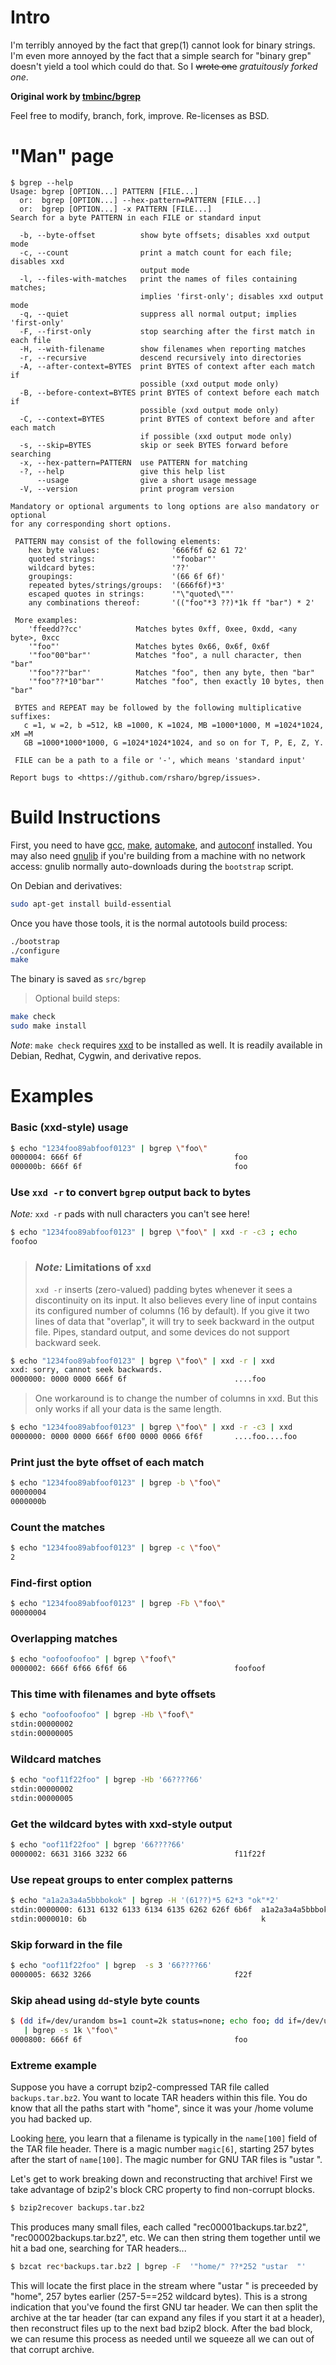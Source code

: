 # Intro
I'm terribly annoyed by the fact that grep(1) cannot look for binary
strings. I'm even more annoyed by the fact that a simple search for 
"binary grep" doesn't yield a tool which could do that. So I ~~wrote one~~ *gratuitously forked one*.

**Original work by [tmbinc/bgrep](https://github.com/tmbinc/bgrep)**

Feel free to modify, branch, fork, improve. Re-licenses as BSD.
# "Man" page

```
$ bgrep --help
Usage: bgrep [OPTION...] PATTERN [FILE...]
  or:  bgrep [OPTION...] --hex-pattern=PATTERN [FILE...]
  or:  bgrep [OPTION...] -x PATTERN [FILE...]
Search for a byte PATTERN in each FILE or standard input

  -b, --byte-offset          show byte offsets; disables xxd output mode
  -c, --count                print a match count for each file; disables xxd
                             output mode
  -l, --files-with-matches   print the names of files containing matches;
                             implies 'first-only'; disables xxd output mode
  -q, --quiet                suppress all normal output; implies 'first-only'
  -F, --first-only           stop searching after the first match in each file
  -H, --with-filename        show filenames when reporting matches
  -r, --recursive            descend recursively into directories
  -A, --after-context=BYTES  print BYTES of context after each match if
                             possible (xxd output mode only)
  -B, --before-context=BYTES print BYTES of context before each match if
                             possible (xxd output mode only)
  -C, --context=BYTES        print BYTES of context before and after each match
                             if possible (xxd output mode only)
  -s, --skip=BYTES           skip or seek BYTES forward before searching
  -x, --hex-pattern=PATTERN  use PATTERN for matching
  -?, --help                 give this help list
      --usage                give a short usage message
  -V, --version              print program version

Mandatory or optional arguments to long options are also mandatory or optional
for any corresponding short options.

 PATTERN may consist of the following elements:
    hex byte values:                '666f6f 62 61 72'
    quoted strings:                 '"foobar"'
    wildcard bytes:                 '??'
    groupings:                      '(66 6f 6f)'
    repeated bytes/strings/groups:  '(666f6f)*3'
    escaped quotes in strings:      '"\"quoted\""'
    any combinations thereof:       '(("foo"*3 ??)*1k ff "bar") * 2'

 More examples:
    'ffeedd??cc'            Matches bytes 0xff, 0xee, 0xdd, <any byte>, 0xcc
    '"foo"'                 Matches bytes 0x66, 0x6f, 0x6f
    '"foo"00"bar"'          Matches "foo", a null character, then "bar"
    '"foo"??"bar"'          Matches "foo", then any byte, then "bar"
    '"foo"??*10"bar"'       Matches "foo", then exactly 10 bytes, then "bar"

 BYTES and REPEAT may be followed by the following multiplicative suffixes:
   c =1, w =2, b =512, kB =1000, K =1024, MB =1000*1000, M =1024*1024, xM =M
   GB =1000*1000*1000, G =1024*1024*1024, and so on for T, P, E, Z, Y.

 FILE can be a path to a file or '-', which means 'standard input'

Report bugs to <https://github.com/rsharo/bgrep/issues>.
```
# Build Instructions
First, you need to have [gcc](https://gcc.gnu.org/), [make](https://www.gnu.org/software/make/manual/make.html),
[automake](https://www.gnu.org/software/automake/), and [autoconf](https://www.gnu.org/software/autoconf/autoconf.html)
installed.  You may also need [gnulib](https://www.gnu.org/software/gnulib/) if you're building from a machine with no
network access: gnulib normally auto-downloads during the `bootstrap` script.

On Debian and derivatives:
```bash
sudo apt-get install build-essential
```

Once you have those tools, it is the normal autotools build process:
```bash
./bootstrap
./configure
make
```
The binary is saved as `src/bgrep`

>Optional build steps:
```bash
make check
sudo make install
```
*Note*: `make check` requires [xxd](https://github.com/ThatOtherPerson/xxd) to be installed as well.  It is readily available in Debian, Redhat, Cygwin, and derivative repos.

# Examples
### Basic (xxd-style) usage
```bash
$ echo "1234foo89abfoof0123" | bgrep \"foo\"
0000004: 666f 6f                                  foo
000000b: 666f 6f                                  foo
```
### Use `xxd -r` to convert `bgrep` output back to bytes

*Note:* `xxd -r` pads with null characters you can't see here!
```bash
$ echo "1234foo89abfoof0123" | bgrep \"foo\" | xxd -r -c3 ; echo
foofoo
```
> ### *Note:* Limitations of `xxd`
> `xxd -r` inserts (zero-valued) padding bytes whenever it sees a discontinuity on its input. It also believes every line of
> input contains its configured number of columns (16 by default).  If you give it two lines of data that "overlap", it will
> try to seek backward in the output file.  Pipes, standard output, and some devices do not support backward seek.
```bash
$ echo "1234foo89abfoof0123" | bgrep \"foo\" | xxd -r | xxd
xxd: sorry, cannot seek backwards.
0000000: 0000 0000 666f 6f                        ....foo
```
> One workaround is to change the number of columns in xxd. But this only works if all your data is the same length.
```bash
$ echo "1234foo89abfoof0123" | bgrep \"foo\" | xxd -r -c3 | xxd
0000000: 0000 0000 666f 6f00 0000 0066 6f6f       ....foo....foo
```

### Print just the byte offset of each match
```bash
$ echo "1234foo89abfoof0123" | bgrep -b \"foo\"
00000004
0000000b
```
### Count the matches
```bash
$ echo "1234foo89abfoof0123" | bgrep -c \"foo\"
2
```
### Find-first option
```bash
$ echo "1234foo89abfoof0123" | bgrep -Fb \"foo\"
00000004
```
### Overlapping matches
```bash
$ echo "oofoofoofoo" | bgrep \"foof\"
0000002: 666f 6f66 6f6f 66                        foofoof
```
### This time with filenames and byte offsets
```bash
$ echo "oofoofoofoo" | bgrep -Hb \"foof\"
stdin:00000002
stdin:00000005
```
### Wildcard matches
```bash
$ echo "oof11f22foo" | bgrep -Hb '66????66'
stdin:00000002
stdin:00000005
```
### Get the wildcard bytes with xxd-style output
```bash
$ echo "oof11f22foo" | bgrep '66????66'
0000002: 6631 3166 3232 66                        f11f22f
```
### Use repeat groups to enter complex patterns
```bash
$ echo "a1a2a3a4a5bbbokok" | bgrep -H '(61??)*5 62*3 "ok"*2'
stdin:0000000: 6131 6132 6133 6134 6135 6262 626f 6b6f  a1a2a3a4a5bbboko
stdin:0000010: 6b                                       k
```
### Skip forward in the file
```bash
$ echo "oof11f22foo" | bgrep  -s 3 '66????66'
0000005: 6632 3266                                f22f
```
### Skip ahead using `dd`-style byte counts
```bash
$ (dd if=/dev/urandom bs=1 count=2k status=none; echo foo; dd if=/dev/urandom bs=1 count=1k status=none) \
   | bgrep -s 1k \"foo\"
0000800: 666f 6f                                  foo
```
### Extreme example

Suppose you have a corrupt bzip2-compressed TAR file called `backups.tar.bz2`.  You want to locate TAR headers within this file.  You do know that all the paths start with "home", since it was your /home volume you had backed up.

Looking [here](https://www.gnu.org/software/tar/manual/html_node/Standard.html), you learn that a filename is typically in the `name[100]` field of the TAR file header.  There is a magic number `magic[6]`, starting 257 bytes after the start of `name[100]`.
The magic number for GNU TAR files is "ustar  ".

Let's get to work breaking down and reconstructing that archive!  First we take advantage of bzip2's block CRC property to find non-corrupt blocks.

```bash
$ bzip2recover backups.tar.bz2
```
This produces many small files, each called "rec00001backups.tar.bz2", "rec00002backups.tar.bz2", etc.  We can then string them together until we hit a bad one, searching for TAR headers...

```bash
$ bzcat rec*backups.tar.bz2 | bgrep -F  '"home/" ??*252 "ustar  "'
```
This will locate the first place in the stream where "ustar  " is preceeded by "home", 257 bytes earlier (257-5==252 wildcard bytes).  This is a strong indication that you've found the first GNU tar header.  We can then split the archive at the tar header (tar can expand any files if you start it at a header), then reconstruct files up to the next bad bzip2 block.  After the bad block, we can resume this process as needed until we squeeze all we can out of that corrupt archive.

